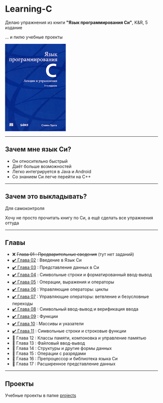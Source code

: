 # Learning-C

Делаю упражнения из книги **"Язык программирования Си"**, K&amp;R, 5 издание

... и пилю учебные проекты

![book](https://raw.githubusercontent.com/andybeardness/Learning-C/main/imgs/book.jpg)

----

## Зачем мне язык Си?

- Он относительно быстрый
- Даёт больше возможностей
- Легко интегрируется в Java и Android
- Со знанием Си легче перейти на C++

----

## Зачем это выкладывать?

Для самоконтроля

Хочу не просто прочитать книгу по Си, а ещё сделать все упражнения оттуда

----

## Главы

- ❌ ~~Глава 01 : Предварительные сведения~~ (тут нет заданий)
- [✔️ Глава 02](https://github.com/andybeardness/Learning-C/tree/main/chapter-2) : Введение в Язык Си
- [✔️ Глава 03](https://github.com/andybeardness/Learning-C/tree/main/chapter-3) : Представление данных в Си
- [✔️ Глава 04](https://github.com/andybeardness/Learning-C/tree/main/chapter-4) : Cимвольные  строки и  форматированный ввод-вывод
- [✔️ Глава 05](https://github.com/andybeardness/Learning-C/tree/main/chapter-5) : Операции, выражения и операторы
- [✔️ Глава 06](https://github.com/andybeardness/Learning-C/tree/main/chapter-6) : Управляющие операторы: циклы
- [✔️ Глава 07](https://github.com/andybeardness/Learning-C/tree/main/chapter-7) : Управляющие операторы: ветвление и безусловные переходы
- [✔️ Глава 08](https://github.com/andybeardness/Learning-C/tree/main/chapter-8) : Символьный ввод-вывод и верификация ввода
- [✔️ Глава 09](https://github.com/andybeardness/Learning-C/tree/main/chapter-9) : Функции
- [✔️ Глава 10](https://github.com/andybeardness/Learning-C/tree/main/chapter-10) : Массивы и указатели
- [✔️ Глава 11](https://github.com/andybeardness/Learning-C/tree/main/chapter-11) : Символьные строки и строковые функции
- 🔸 Глава 12 : Классы памяти, компоновка и управление памятью
- 🔸 Глава 13 : Файловый ввод-вывод
- 🔸 Глава 14 : Структуры и другие формы данных
- 🔸 Глава 15 : Операции с разрядами
- 🔸 Глава 16 : Препроцессор и библиотека языка Си
- 🔸 Глава 17 : Расширенное представление данных
----

## Проекты

Учебные проекты в папке [projects](https://github.com/andybeardness/Learning-C/tree/main/projects)
